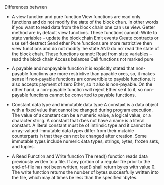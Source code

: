 Differences between 
- A view function and pure function
View functions are read only functions and do not modify the state of the block chain. In other words if you want to read data from the block chain one can use view. Getter method are by default view functions. These functions cannot:
  Write to state variables – update the block chain
  Emit events
  Create contracts or use self destruct
  Send ether
Pure functions are more restrictive then view functions and do not modify the state AND do not read the state of the block chain.  These functions cannot:
  Read from state variables – read the block chain
  Access balances
  Call functions not marked pure  

- A payable and nonpayable function
it is explicitly stated that non-payable functions are more restrictive than payable ones, so, it makes sense if non-payable functions are convertible to payable functions.
it also accepts payment of zero Ether, so it also is non-payable. On the other hand, a non-payable function will reject Ether sent to it, so non-payable functions cannot be converted to payable functions.

- Constant data type and immutable data type
A constant is a data object with a fixed value that cannot be changed during program execution. The value of a constant can be a numeric value, a logical value, or a character string. A constant that does not have a name is a literal constant. A literal constant must be of intrinsic type and it cannot be array-valued
Immutable data types differ from their mutable counterparts in that they can not be changed after creation. Some immutable types include numeric data types, strings, bytes, frozen sets, and tuples.

- A Read Function and Write function
The read() function reads data previously written to a file. If any portion of a regular file prior to the end-of-file has not been written, read() shall return bytes with value 0.
The write function returns the number of bytes successfully written into the file, which may at times be less than the specified nbytes.